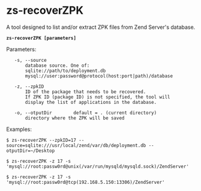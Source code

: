 # zs-recoverZPK

A tool designed to list and/or extract ZPK files from Zend Server's database.

**`zs-recoverZPK [parameters]`**

Parameters:

       -s, --source
           database source. One of:
           sqlite://path/to/deployment.db
           mysql://user:password@protocol(host:port|path)/database

       -z, --zpkID
           ID of the package that needs to be recovered.
           If ZPK ID (package ID) is not specified, the tool will
           display the list of applications in the database.

       -o, --otputDir        default = . (current directory)
           directory where the ZPK will be saved

Examples:

`$ zs-recoverZPK --zpkID=17 --source=sqlite:///usr/local/zend/var/db/deployment.db --otputDir=~/Desktop`

`$ zs-recoverZPK -z 17 -s 'mysql://root:passw0rd@unix(/var/run/mysqld/mysqld.sock)/ZendServer'`

`$ zs-recoverZPK -z 17 -s 'mysql://root:passw0rd@tcp(192.168.5.150:13306)/ZendServer'`
